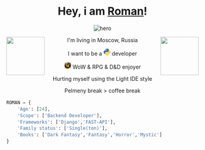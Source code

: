 
<h1 style="text-align:center">Hey, i am <a href="https://t.me/D3E7tg">Roman</a>!</h1>

<p align="center">
    <a><img src="https://i.imgur.com/01kft1k.jpg" width=400 height=200 alt="hero"></a>
</p>
<img src="images/img.gif" align= left width=100 height=100>
<img src="images/img.gif" align=right width=100 height=100>
<p align="center"> I'm living in Moscow, Russia</p>
<p align="center"> I want to be a <a href="https://www.python.org/" title="Python"><img src="images/python.png "></a> developer </p>
<p align="center"> <img src="images/wow.png" alt="World of Warcraft"> WoW & RPG & D&D enjoyer </p>
<p align="center"> Hurting myself using the Light IDE style </p>
<p align="center"> Pelmeny break > coffee break</p>

```python
ROMAN = {
    'Age': [24],
    'Scope': ['Backend Developer'],
    'Frameworks': ['Django','FAST-API'],
    'Family status': ['Single(ton)'],
    'Books': ['Dark Fantasy','Fantasy','Horror','Mystic']
}
```

